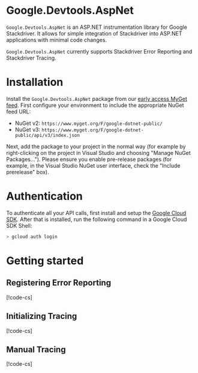 # Google.Devtools.AspNet

`Google.Devtools.AspNet` is an ASP.NET instrumentation library for Google Stackdriver.
It allows for simple integration of Stackdriver into ASP.NET applications with minimal code changes.

`Google.Devtools.AspNet` currently supports Stackdriver Error Reporting and Stackdriver Tracing.

# Installation

Install the `Google.Devtools.AspNet` package from our
[early access MyGet
feed](https://www.myget.org/gallery/google-dotnet-public).
First configure your environment to include the appropriate NuGet feed
URL:

- NuGet v2: `https://www.myget.org/F/google-dotnet-public/`
- NuGet v3: `https://www.myget.org/F/google-dotnet-public/api/v3/index.json`

Next, add the package to your project in the normal way (for example
by right-clicking on the project in Visual Studio and choosing
"Manage NuGet Packages..."). Please ensure you enable pre-release
packages (for example, in the Visual Studio NuGet user interface,
check the "Include prerelease" box).

# Authentication

To authenticate all your API calls, first install and setup the
[Google Cloud SDK](https://cloud.google.com/sdk/). After that is
installed, run the following command in a Google Cloud SDK Shell:

```sh
> gcloud auth login
```

# Getting started

## Registering Error Reporting

[!code-cs[](obj/snippets/Google.Devtools.AspNet.AspNet.txt#RegisterExceptionLogger)]

## Initializing Tracing

[!code-cs[](obj/snippets/Google.Devtools.AspNet.AspNet.txt#InitializeTrace)]

## Manual Tracing

[!code-cs[](obj/snippets/Google.Devtools.AspNet.AspNet.txt#UseTracer)]
